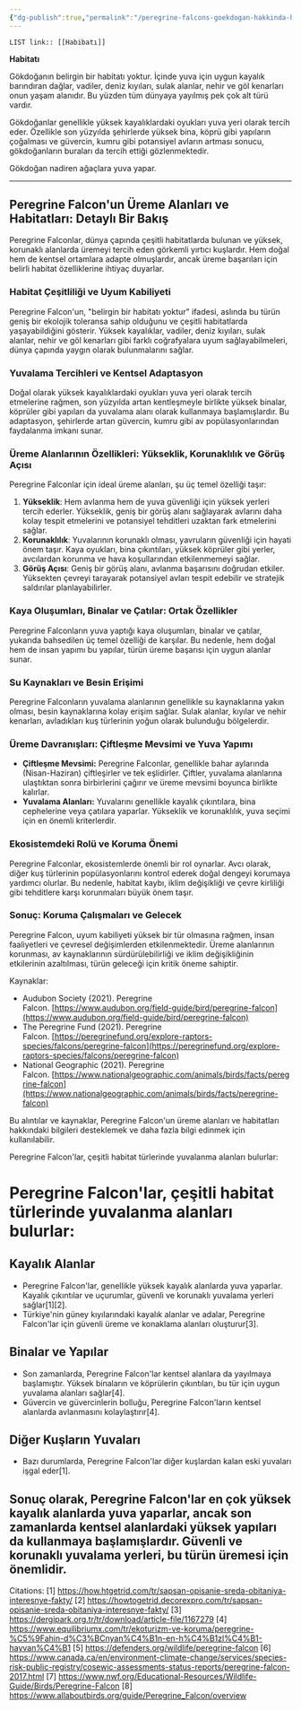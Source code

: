 ```yaml
---
{"dg-publish":true,"permalink":"/peregrine-falcons-goekdogan-hakkinda-hersey/peregrine-falcons-psikoloji-ve-oezellikleri/habibati/"}
---
```


`LIST link:: [[Habibatı]] `

**Habitatı**  

Gökdoğanın belirgin bir habitatı yoktur. İçinde yuva için uygun kayalık barındıran dağlar, vadiler, deniz kıyıları, sulak alanlar, nehir ve göl kenarları onun yaşam alanıdır. Bu yüzden tüm dünyaya yayılmış pek çok alt türü vardır. 

Gökdoğanlar genellikle yüksek kayalıklardaki oyukları yuva yeri olarak tercih eder. Özellikle son yüzyılda şehirlerde yüksek bina, köprü gibi yapıların çoğalması ve güvercin, kumru gibi potansiyel avların artması sonucu, gökdoğanların buraları da tercih ettiği gözlenmektedir. 

Gökdoğan nadiren ağaçlara yuva yapar.

---
## Peregrine Falcon'un Üreme Alanları ve Habitatları: Detaylı Bir Bakış

Peregrine Falconlar, dünya çapında çeşitli habitatlarda bulunan ve yüksek, korunaklı alanlarda üremeyi tercih eden görkemli yırtıcı kuşlardır. Hem doğal hem de kentsel ortamlara adapte olmuşlardır, ancak üreme başarıları için belirli habitat özelliklerine ihtiyaç duyarlar.

### Habitat Çeşitliliği ve Uyum Kabiliyeti

Peregrine Falcon'un, "belirgin bir habitatı yoktur" ifadesi, aslında bu türün geniş bir ekolojik toleransa sahip olduğunu ve çeşitli habitatlarda yaşayabildiğini gösterir. Yüksek kayalıklar, vadiler, deniz kıyıları, sulak alanlar, nehir ve göl kenarları gibi farklı coğrafyalara uyum sağlayabilmeleri, dünya çapında yaygın olarak bulunmalarını sağlar.

### Yuvalama Tercihleri ve Kentsel Adaptasyon

Doğal olarak yüksek kayalıklardaki oyukları yuva yeri olarak tercih etmelerine rağmen, son yüzyılda artan kentleşmeyle birlikte yüksek binalar, köprüler gibi yapıları da yuvalama alanı olarak kullanmaya başlamışlardır. Bu adaptasyon, şehirlerde artan güvercin, kumru gibi av popülasyonlarından faydalanma imkanı sunar.

### Üreme Alanlarının Özellikleri: Yükseklik, Korunaklılık ve Görüş Açısı

Peregrine Falconlar için ideal üreme alanları, şu üç temel özelliği taşır:

1. **Yükseklik**: Hem avlanma hem de yuva güvenliği için yüksek yerleri tercih ederler. Yükseklik, geniş bir görüş alanı sağlayarak avlarını daha kolay tespit etmelerini ve potansiyel tehditleri uzaktan fark etmelerini sağlar. 
2. **Korunaklılık**: Yuvalarının korunaklı olması, yavruların güvenliği için hayati önem taşır. Kaya oyukları, bina çıkıntıları, yüksek köprüler gibi yerler, avcılardan korunma ve hava koşullarından etkilenmemeyi sağlar.
3. **Görüş Açısı**: Geniş bir görüş alanı, avlanma başarısını doğrudan etkiler. Yüksekten çevreyi tarayarak potansiyel avları tespit edebilir ve stratejik saldırılar planlayabilirler.

### Kaya Oluşumları, Binalar ve Çatılar: Ortak Özellikler

Peregrine Falconların yuva yaptığı kaya oluşumları, binalar ve çatılar, yukarıda bahsedilen üç temel özelliği de karşılar. Bu nedenle, hem doğal hem de insan yapımı bu yapılar, türün üreme başarısı için uygun alanlar sunar.

### Su Kaynakları ve Besin Erişimi

Peregrine Falconların yuvalama alanlarının genellikle su kaynaklarına yakın olması, besin kaynaklarına kolay erişim sağlar. Sulak alanlar, kıyılar ve nehir kenarları, avladıkları kuş türlerinin yoğun olarak bulunduğu bölgelerdir.

### Üreme Davranışları: Çiftleşme Mevsimi ve Yuva Yapımı

- **Çiftleşme Mevsimi:**  Peregrine Falconlar, genellikle bahar aylarında (Nisan-Haziran) çiftleşirler ve tek eşlidirler. Çiftler, yuvalama alanlarına ulaştıktan sonra birbirlerini çağırır ve üreme mevsimi boyunca birlikte kalırlar.
- **Yuvalama Alanları:** Yuvalarını genellikle kayalık çıkıntılara, bina cephelerine veya çatılara yaparlar. Yükseklik ve korunaklılık, yuva seçimi için en önemli kriterlerdir.

### Ekosistemdeki Rolü ve Koruma Önemi

Peregrine Falconlar, ekosistemlerde önemli bir rol oynarlar. Avcı olarak, diğer kuş türlerinin popülasyonlarını kontrol ederek doğal dengeyi korumaya yardımcı olurlar. Bu nedenle, habitat kaybı, iklim değişikliği ve çevre kirliliği gibi tehditlere karşı korunmaları büyük önem taşır.

### Sonuç: Koruma Çalışmaları ve Gelecek

Peregrine Falcon, uyum kabiliyeti yüksek bir tür olmasına rağmen, insan faaliyetleri ve çevresel değişimlerden etkilenmektedir. Üreme alanlarının korunması, av kaynaklarının sürdürülebilirliği ve iklim değişikliğinin etkilerinin azaltılması, türün geleceği için kritik öneme sahiptir.


Kaynaklar:

- Audubon Society (2021). Peregrine Falcon. [https://www.audubon.org/field-guide/bird/peregrine-falcon](https://www.audubon.org/field-guide/bird/peregrine-falcon)
- The Peregrine Fund (2021). Peregrine Falcon. [https://peregrinefund.org/explore-raptors-species/falcons/peregrine-falcon](https://peregrinefund.org/explore-raptors-species/falcons/peregrine-falcon)
- National Geographic (2021). Peregrine Falcon. [https://www.nationalgeographic.com/animals/birds/facts/peregrine-falcon](https://www.nationalgeographic.com/animals/birds/facts/peregrine-falcon)

Bu alıntılar ve kaynaklar, Peregrine Falcon'un üreme alanları ve habitatları hakkındaki bilgileri desteklemek ve daha fazla bilgi edinmek için kullanılabilir.

Peregrine Falcon'lar, çeşitli habitat türlerinde yuvalanma alanları bulurlar:

# Peregrine Falcon'lar, çeşitli habitat türlerinde yuvalanma alanları bulurlar:
## Kayalık Alanlar
- Peregrine Falcon'lar, genellikle yüksek kayalık alanlarda yuva yaparlar. Kayalık çıkıntılar ve uçurumlar, güvenli ve korunaklı yuvalama yerleri sağlar[1][2].
- Türkiye'nin güney kıyılarındaki kayalık alanlar ve adalar, Peregrine Falcon'lar için güvenli üreme ve konaklama alanları oluşturur[3].

## Binalar ve Yapılar
- Son zamanlarda, Peregrine Falcon'lar kentsel alanlara da yayılmaya başlamıştır. Yüksek binaların ve köprülerin çıkıntıları, bu tür için uygun yuvalama alanları sağlar[4].
- Güvercin ve güvercinlerin bolluğu, Peregrine Falcon'ların kentsel alanlarda avlanmasını kolaylaştırır[4].

## Diğer Kuşların Yuvaları
- Bazı durumlarda, Peregrine Falcon'lar diğer kuşlardan kalan eski yuvaları işgal eder[1].

## Sonuç olarak, Peregrine Falcon'lar en çok yüksek kayalık alanlarda yuva yaparlar, ancak son zamanlarda kentsel alanlardaki yüksek yapıları da kullanmaya başlamışlardır. Güvenli ve korunaklı yuvalama yerleri, bu türün üremesi için önemlidir.

Citations:
[1] https://how.htgetrid.com/tr/sapsan-opisanie-sreda-obitaniya-interesnye-fakty/
[2] https://howtogetrid.decorexpro.com/tr/sapsan-opisanie-sreda-obitaniya-interesnye-fakty/
[3] https://dergipark.org.tr/tr/download/article-file/1167279
[4] https://www.equilibriumx.com/tr/ekoturizm-ve-koruma/peregrine-%C5%9Fahin-d%C3%BCnyan%C4%B1n-en-h%C4%B1zl%C4%B1-hayvan%C4%B1
[5] https://defenders.org/wildlife/peregrine-falcon
[6] https://www.canada.ca/en/environment-climate-change/services/species-risk-public-registry/cosewic-assessments-status-reports/peregrine-falcon-2017.html
[7] https://www.nwf.org/Educational-Resources/Wildlife-Guide/Birds/Peregrine-Falcon
[8] https://www.allaboutbirds.org/guide/Peregrine_Falcon/overview
